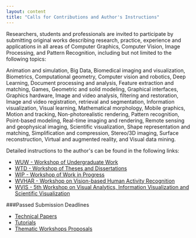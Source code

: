 ```yaml
---
layout: content
title: "Calls for Contributions and Author's Instructions"
---
```


Researchers, students and professionals are invited to participate by
submitting original works describing research, practice, experience
and applications in all areas of Computer Graphics, Computer Vision,
Image Processing, and Pattern Recognition, including but not limited
to the following topics:

Animation and simulation, Big Data, Biomedical imaging and
visualization, Biometrics, Computational geometry, Computer vision and
robotics, Deep Learning, Document processing and analysis, Feature
extraction and matching, Games, Geometric and solid modeling,
Graphical interfaces, Graphics hardware, Image and video analysis,
filtering and restoration, Image and video registration, retrieval and
segmentation, Information visualization, Visual learning, Mathematical
morphology, Mobile graphics, Motion and tracking, Non-photorealistic
rendering, Pattern recognition, Point-based modeling, Real-time
imaging and rendering, Remote sensing and geophysical imaging,
Scientific visualization, Shape representation and matching,
Simplification and compression, Stereo/3D imaging, Surface
reconstruction, Virtual and augmented reality, and Visual data mining.

Detailed instructions to the author's can be found in the following
links:

- [WUW - Workshop of Undergraduate Work](call-for-WUW.html) 
- [WTD - Workshop of Theses and Dissertations](call-for-WTD.html) 
- [WIP - Workshop of Work in Progress](call-for-WiP.html)
- [WVHAR - Workshop on Vision-based Human Activity Recognition](call-for-wvhar.html)
- [WVIS - 5th Workshop on Visual Analytics, Information Visualization and Scientific Visualization](call-for-wvis.html)


###Passed Submission Deadlines
- [Technical Papers](call-for-papers.html)
- [Tutorials](call-for-tutorials.html)
- [Thematic Workshops Proposals](call-for-workshops.html)
